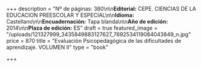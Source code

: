 +++
description = "Nº de páginas: 380\n\n**Editorial:** CEPE. CIENCIAS DE LA EDUCACION PREESCOLAR Y ESPECIAL\n\n**Idioma:** Castellano\n\n**Encuadernación:** Tapa blanda\n\n**Año de edición:** 2014\n\n**Plaza de edición:** ES"
draft = true
featured_image = "/uploads/121327999_3435849883127627_7692534119084043849_n.jpg"
price = 870
title = "Evaluación Psicopedagógica de las dificultades de aprendizaje.  VOLUMEN II"
type = "book"

+++
